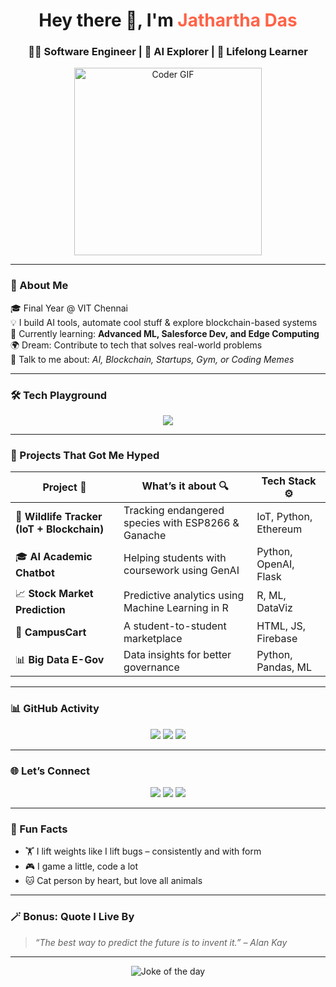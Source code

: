 <h1 align="center">Hey there 👋, I'm <span style="color:#ff6347">Jathartha Das</span></h1>
<h3 align="center">👨‍💻 Software Engineer | 🚀 AI Explorer | 🧠 Lifelong Learner</h3>

<p align="center">
  <img src="https://media.giphy.com/media/qgQUggAC3Pfv687qPC/giphy.gif" width="300" alt="Coder GIF">
</p>

---

### 🌟 About Me

🎓 Final Year @ VIT Chennai  
💡 I build AI tools, automate cool stuff & explore blockchain-based systems  
🎯 Currently learning: **Advanced ML, Salesforce Dev, and Edge Computing**  
🌍 Dream: Contribute to tech that solves real-world problems  
💬 Talk to me about: *AI, Blockchain, Startups, Gym, or Coding Memes*

---

### 🛠 Tech Playground

<p align="center">
  <img src="https://skillicons.dev/icons?i=python,java,linux,sql,git,github,html,css,js,r,react&perline=7" />
</p>

---

### 🚀 Projects That Got Me Hyped

| Project 🚧 | What’s it about 🔍 | Tech Stack ⚙️ |
|-----------|-------------------|---------------|
| 🐘 **Wildlife Tracker (IoT + Blockchain)** | Tracking endangered species with ESP8266 & Ganache | IoT, Python, Ethereum |
| 🎓 **AI Academic Chatbot** | Helping students with coursework using GenAI | Python, OpenAI, Flask |
| 📈 **Stock Market Prediction** | Predictive analytics using Machine Learning in R | R, ML, DataViz |
| 🏫 **CampusCart** | A student-to-student marketplace | HTML, JS, Firebase |
| 📊 **Big Data E-Gov** | Data insights for better governance | Python, Pandas, ML |

---

### 📊 GitHub Activity

<p align="center">
  <img src="https://github-readme-stats.vercel.app/api?username=jatharthadas&show_icons=true&theme=tokyonight&count_private=true&hide=stars"/>
  <img src="https://github-readme-streak-stats.herokuapp.com?user=jatharthadas&theme=tokyonight"/>
  <img src="https://github-readme-stats.vercel.app/api/top-langs/?username=jatharthadas&layout=compact&theme=tokyonight"/>
</p>

---

### 🌐 Let’s Connect

<p align="center">
  <a href="https://linkedin.com/in/jathartha"><img src="https://img.shields.io/badge/LinkedIn-blue?style=for-the-badge&logo=linkedin&logoColor=white"/></a>
  <a href="mailto:dasjathartha@gmail.com"><img src="https://img.shields.io/badge/Gmail-red?style=for-the-badge&logo=gmail&logoColor=white"/></a>
  <a href="https://jatharthadas.vercel.app/"><img src="https://img.shields.io/badge/Portfolio-000?style=for-the-badge&logo=vercel&logoColor=white"/></a>
</p>

---

### 🧠 Fun Facts

- 🏋️ I lift weights like I lift bugs – consistently and with form  
- 🎮 I game a little, code a lot  
- 🐱 Cat person by heart, but love all animals  

---

### 🪄 Bonus: Quote I Live By

> *“The best way to predict the future is to invent it.” – Alan Kay*

---

<p align="center">
  <img src="https://readme-jokes.vercel.app/api?hideBorder&theme=tokyonight" alt="Joke of the day" />
</p>
